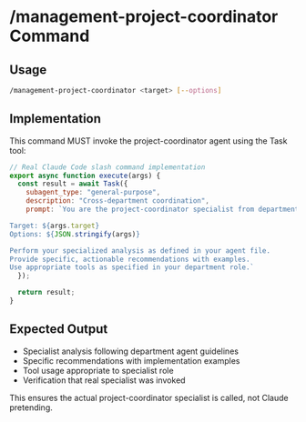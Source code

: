# /management-project-coordinator Command

## Usage
```bash
/management-project-coordinator <target> [--options]
```

## Implementation
This command MUST invoke the project-coordinator agent using the Task tool:

```javascript
// Real Claude Code slash command implementation
export async function execute(args) {
  const result = await Task({
    subagent_type: "general-purpose",
    description: "Cross-department coordination",
    prompt: `You are the project-coordinator specialist from departments/management/agents/project-coordinator.md.

Target: ${args.target}
Options: ${JSON.stringify(args)}

Perform your specialized analysis as defined in your agent file.
Provide specific, actionable recommendations with examples.
Use appropriate tools as specified in your department role.`
  });

  return result;
}
```

## Expected Output
- Specialist analysis following department agent guidelines
- Specific recommendations with implementation examples
- Tool usage appropriate to specialist role
- Verification that real specialist was invoked

This ensures the actual project-coordinator specialist is called, not Claude pretending.